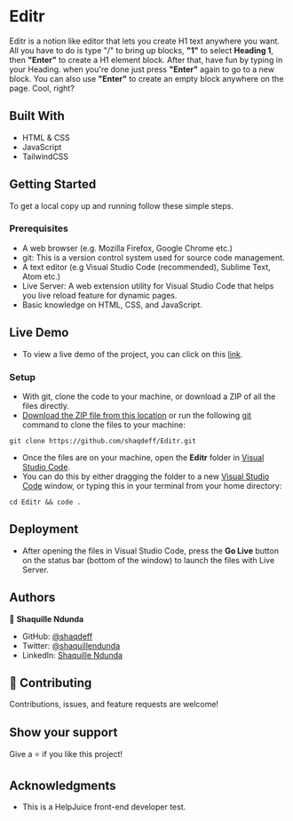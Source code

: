 # Editr

Editr is a notion like editor that lets you create H1 text anywhere you want. All you have to do is type "/" to bring up blocks, **"1"** to select **Heading 1**, then **"Enter"** to create a H1 element block. After that, have fun by typing in your Heading. when you're done just press **"Enter"** again to go to a new block. You can also use **"Enter"** to create an empty block anywhere on the page. Cool, right?

## Built With

- HTML & CSS
- JavaScript
- TailwindCSS

## Getting Started

To get a local copy up and running follow these simple steps.

### Prerequisites

- A web browser (e.g. Mozilla Firefox, Google Chrome etc.)
- git: This is a version control system used for source code management.
- A text editor (e.g Visual Studio Code (recommended), Sublime Text, Atom etc.)
- Live Server: A web extension utility for Visual Studio Code that helps you live reload feature for dynamic pages.
- Basic knowledge on HTML, CSS, and JavaScript.

## Live Demo

- To view a live demo of the project, you can click on this [link](https://editrapp.netlify.app/).

### Setup

- With git, clone the code to your machine, or download a ZIP of all the files directly.
- [Download the ZIP file from this location](https://github.com/shaqdeff/Editr/archive/refs/heads/main.zip) or run the following [git](https://git-scm.com/) command to clone the files to your machine:

```
git clone https://github.com/shaqdeff/Editr.git
```

- Once the files are on your machine, open the **Editr** folder in [Visual Studio Code](https://code.visualstudio.com/download).
- You can do this by either dragging the folder to a new [Visual Studio Code](https://code.visualstudio.com/download) window, or typing this in your terminal from your home directory:

```
cd Editr && code .
```

## Deployment

- After opening the files in Visual Studio Code, press the **Go Live** button on the status bar (bottom of the window) to launch the files with Live Server.

## Authors

👤 **Shaquille Ndunda**

- GitHub: [@shaqdeff](https://github.com/shaqdeff)
- Twitter: [@shaquillendunda](https://twitter.com/shaquillendunda)
- LinkedIn: [Shaquille Ndunda](https://www.linkedin.com/in/shaquille-ndunda-b13a95107/)

## 🤝 Contributing

Contributions, issues, and feature requests are welcome!

## Show your support

Give a ⭐️ if you like this project!

## Acknowledgments

- This is a HelpJuice front-end developer test.
